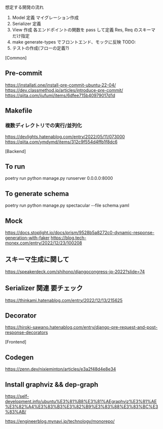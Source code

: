 想定する開発の流れ

1. Model 定義 マイグレーション作成
2. Serializer 定義
3. View 作成 各エンドポイントの関数を pass して定義 Res, Req のスキーマだけ指定
4. make generate-types でフロントエンド、モックに反映
   TODO:
5. テストの作成(フローの定義?)

[Common]

## Pre-commit

https://installati.one/install-pre-commit-ubuntu-22-04/
https://dev.classmethod.jp/articles/introduce-pre-commit/
https://qiita.com/ijufumi/items/6dfee715b40979017d1d

## Makefile

### 複数ディレクトリでの実行/並列化

https://devlights.hatenablog.com/entry/2022/05/11/073000
https://qiita.com/ymdymd/items/312c9f554d4ffb1f8dc6

[Backend]

## To run

poetry run python manage.py runserver 0.0.0.0:8000

## To generate schema

poetry run python manage.py spectacular --file schema.yaml

## Mock

https://docs.stoplight.io/docs/prism/9528b5a8272c0-dynamic-response-generation-with-faker
https://blog.tech-monex.com/entry/2022/12/23/100208

## スキーマ生成に関して

https://speakerdeck.com/shihono/djangocongress-jp-2022?slide=74

## Serializer 関連 要チェック

https://thinkami.hatenablog.com/entry/2022/12/13/215625

## Decorator

https://hiroki-sawano.hatenablog.com/entry/django-pre-request-and-post-response-decorators

[Frontend]

## Codegen

https://zenn.dev/nixieminton/articles/e3a2f48d4e8e34

## Install graphviz && dep-graph

https://self-development.info/ubuntu%E3%81%B8%E3%81%AEgraphviz%E3%81%AE%E3%82%A4%E3%83%B3%E3%82%B9%E3%83%88%E3%83%BC%E3%83%AB/

https://engineerblog.mynavi.jp/technology/monorepo/
